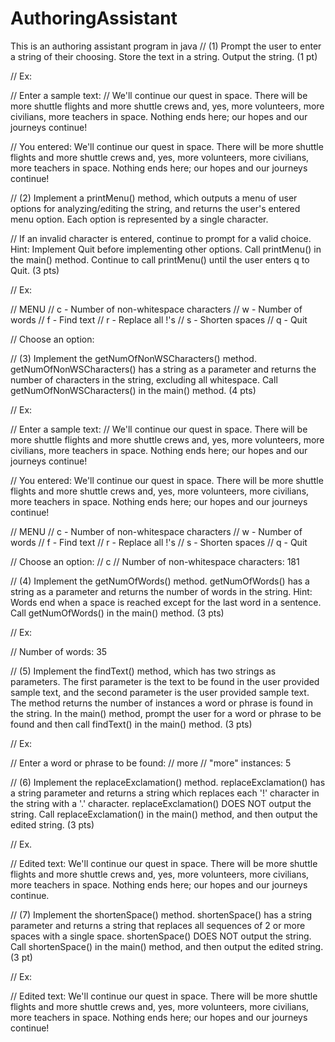 # AuthoringAssistant
This is an authoring assistant program in java
// (1) Prompt the user to enter a string of their choosing. Store the text in a string. Output the string. (1 pt) 

// Ex:

// Enter a sample text:
// We'll continue our quest in space.  There will be more shuttle flights and more shuttle crews and,  yes,  more volunteers, more civilians,  more teachers in space.  Nothing ends here;  our hopes and our journeys continue!

// You entered: We'll continue our quest in space.  There will be more shuttle flights and more shuttle crews and,  yes,  more volunteers, more civilians,  more teachers in space.  Nothing ends here;  our hopes and our journeys continue!

// (2) Implement a printMenu() method, which outputs a menu of user options for analyzing/editing the string, and returns the user's entered menu option. Each option is represented by a single character.

// If an invalid character is entered, continue to prompt for a valid choice. Hint: Implement Quit before implementing other options. Call printMenu() in the main() method. Continue to call printMenu() until the user enters q to Quit. (3 pts) 

// Ex:

// MENU
// c - Number of non-whitespace characters
// w - Number of words
// f - Find text
// r - Replace all !'s
// s - Shorten spaces
// q - Quit

// Choose an option:

// (3) Implement the getNumOfNonWSCharacters() method. getNumOfNonWSCharacters() has a string as a parameter and returns the number of characters in the string, excluding all whitespace. Call getNumOfNonWSCharacters() in the main() method. (4 pts) 

// Ex:

// Enter a sample text:
// We'll continue our quest in space.  There will be more shuttle flights and more shuttle crews and,  yes,  more volunteers, more civilians,  more teachers in space.  Nothing ends here;  our hopes and our journeys continue!

// You entered: We'll continue our quest in space.  There will be more shuttle flights and more shuttle crews and,  yes,  more volunteers, more civilians,  more teachers in space.  Nothing ends here;  our hopes and our journeys continue!

// MENU
// c - Number of non-whitespace characters
// w - Number of words
// f - Find text
// r - Replace all !'s
// s - Shorten spaces
// q - Quit

// Choose an option:
// c
// Number of non-whitespace characters: 181

// (4) Implement the getNumOfWords() method. getNumOfWords() has a string as a parameter and returns the number of words in the string. Hint: Words end when a space is reached except for the last word in a sentence. Call getNumOfWords() in the main() method. (3 pts) 

// Ex:

// Number of words: 35

// (5) Implement the findText() method, which has two strings as parameters. The first parameter is the text to be found in the user provided sample text, and the second parameter is the user provided sample text. The method returns the number of instances a word or phrase is found in the string. In the main() method, prompt the user for a word or phrase to be found and then call findText() in the main() method. (3 pts) 

// Ex:

// Enter a word or phrase to be found:
// more
// "more" instances: 5

// (6) Implement the replaceExclamation() method. replaceExclamation() has a string parameter and returns a string which replaces each '!' character in the string with a '.' character. replaceExclamation() DOES NOT output the string. Call replaceExclamation() in the main() method, and then output the edited string. (3 pts) 

// Ex.

// Edited text: We'll continue our quest in space.  There will be more shuttle flights and more shuttle crews and,  yes,  more volunteers, more civilians,  more teachers in space.  Nothing ends here;  our hopes and our journeys continue.

// (7) Implement the shortenSpace() method. shortenSpace() has a string parameter and returns a string that replaces all sequences of 2 or more spaces with a single space. shortenSpace() DOES NOT output the string. Call shortenSpace() in the main() method, and then output the edited string. (3 pt) 

// Ex:

// Edited text: We'll continue our quest in space. There will be more shuttle flights and more shuttle crews and, yes, more volunteers, more civilians, more teachers in space. Nothing ends here; our hopes and our journeys continue!
